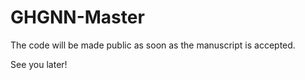 # GHGNN-Master

The code will be made public as soon as the manuscript is accepted.

See you later!
